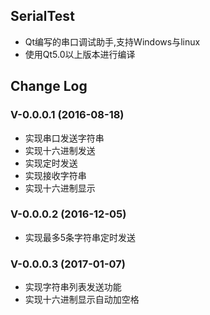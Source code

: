 ## SerialTest

* Qt编写的串口调试助手,支持Windows与linux
* 使用Qt5.0以上版本进行编译

## Change Log

### V-0.0.0.1 (2016-08-18)

* 实现串口发送字符串
* 实现十六进制发送
* 实现定时发送
* 实现接收字符串
* 实现十六进制显示

### V-0.0.0.2 (2016-12-05)
* 实现最多5条字符串定时发送 

### V-0.0.0.3 (2017-01-07)
* 实现字符串列表发送功能
* 实现十六进制显示自动加空格


